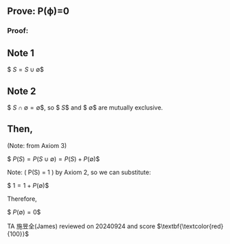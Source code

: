 ## Prove: P(ϕ)=0

### Proof:
## Note 1
$$\ S = S \cup \emptyset \$$

## Note 2
$$\ S \cap \emptyset = \emptyset \$$, so $$\ S \$$ and $$\ \emptyset \$$ are mutually exclusive.

## Then, 
\(Note: from Axiom 3)

$$\ P(S) = P(S \cup \emptyset) = P(S) + P(\emptyset) \$$

Note: \( P(S) = 1 \) by Axiom 2, so we can substitute:

$$\ 1 = 1 + P(\emptyset) \$$

Therefore,

$$\ P(\emptyset) = 0 \$$

TA 施昱全(James) reviewed on 20240924 and score $\textbf{\textcolor{red}{100}}$
